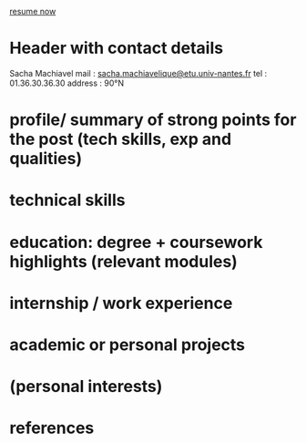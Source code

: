 [resume now](https://www.resume-now.com/build-resume/section/expr-desc/44917b7a-d396-48aa-8635-7dc8457ba09f/14465002-d894-b4e6-96ff-8e8a67d01f3e)
# Header with contact details
Sacha Machiavel
mail : sacha.machiavelique@etu.univ-nantes.fr
tel : 01.36.30.36.30
address : 90°N
# profile/ summary of strong points for the post (tech skills, exp and qualities)
# technical skills
# education: degree + coursework highlights (relevant modules)
# internship / work experience
# academic or personal projects
# (personal interests)
# references